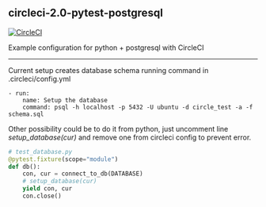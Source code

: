 ## circleci-2.0-pytest-postgresql

[![CircleCI](https://circleci.com/gh/pbedn/circleci-2.0-pytest-postgresql.svg?style=shield)](https://circleci.com/gh/pbedn/circleci-2.0-pytest-postgresql)

Example configuration for python + postgresql with CircleCI

---

Current setup creates database schema running command in .circleci/config.yml

```
- run:
    name: Setup the database
    command: psql -h localhost -p 5432 -U ubuntu -d circle_test -a -f schema.sql
```

Other possibility could be to do it from python, just uncomment line *setup_database(cur)* and remove one from circleci config to prevent error.

```python
# test_database.py
@pytest.fixture(scope="module")
def db():
    con, cur = connect_to_db(DATABASE)
    # setup_database(cur)
    yield con, cur
    con.close()
```
